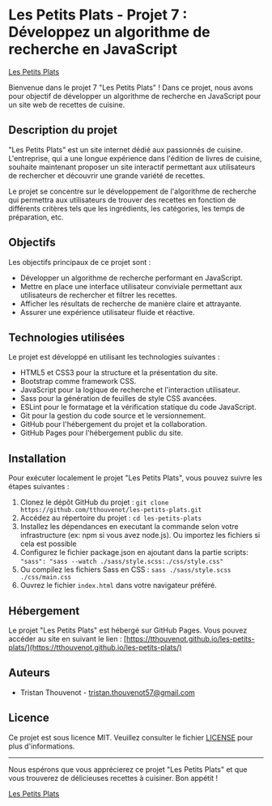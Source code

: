 # Les Petits Plats - Projet 7 : Développez un algorithme de recherche en JavaScript

[Les Petits Plats](https://tthouvenot.github.io/les-petits-plats/)

Bienvenue dans le projet 7 "Les Petits Plats" ! Dans ce projet, nous avons pour objectif de développer un algorithme de recherche en JavaScript pour un site web de recettes de cuisine.

## Description du projet

"Les Petits Plats" est un site internet dédié aux passionnés de cuisine. L'entreprise, qui a une longue expérience dans l'édition de livres de cuisine, souhaite maintenant proposer un site interactif permettant aux utilisateurs de rechercher et découvrir une grande variété de recettes.

Le projet se concentre sur le développement de l'algorithme de recherche qui permettra aux utilisateurs de trouver des recettes en fonction de différents critères tels que les ingrédients, les catégories, les temps de préparation, etc.

## Objectifs

Les objectifs principaux de ce projet sont :

- Développer un algorithme de recherche performant en JavaScript.
- Mettre en place une interface utilisateur conviviale permettant aux utilisateurs de rechercher et filtrer les recettes.
- Afficher les résultats de recherche de manière claire et attrayante.
- Assurer une expérience utilisateur fluide et réactive.

## Technologies utilisées

Le projet est développé en utilisant les technologies suivantes :

- HTML5 et CSS3 pour la structure et la présentation du site.
- Bootstrap comme framework CSS.
- JavaScript pour la logique de recherche et l'interaction utilisateur.
- Sass pour la génération de feuilles de style CSS avancées.
- ESLint pour le formatage et la vérification statique du code JavaScript.
- Git pour la gestion du code source et le versionnement.
- GitHub pour l'hébergement du projet et la collaboration.
- GitHub Pages pour l'hébergement public du site.

## Installation

Pour exécuter localement le projet "Les Petits Plats", vous pouvez suivre les étapes suivantes :

1. Clonez le dépôt GitHub du projet : `git clone https://github.com/tthouvenot/les-petits-plats.git`
2. Accédez au répertoire du projet : `cd les-petits-plats`
3. Installez les dépendances en executant la commande selon votre infrastructure (ex: npm si vous avez node.js). Ou importez les fichiers si cela est      possible
4. Configurez le fichier package.json en ajoutant dans la partie scripts: `"sass": "sass --watch ./sass/style.scss:./css/style.css"`
5. Ou compilez les fichiers Sass en CSS : `sass ./sass/style.scss ./css/main.css`
6. Ouvrez le fichier `index.html` dans votre navigateur préféré.

## Hébergement

Le projet "Les Petits Plats" est hébergé sur GitHub Pages. Vous pouvez accéder au site en suivant le lien : [https://tthouvenot.github.io/les-petits-plats/](https://tthouvenot.github.io/les-petits-plats/)

## Auteurs

- Tristan Thouvenot - tristan.thouvenot57@gmail.com

## Licence

Ce projet est sous licence MIT. Veuillez consulter le fichier [LICENSE](https://github.com/tthouvenot/les-petits-plats/blob/main/LICENSE) pour plus d'informations.

---

Nous espérons que vous apprécierez ce projet "Les Petits Plats" et que vous trouverez de délicieuses recettes à cuisiner. Bon appétit !

[Les Petits Plats](https://tthouvenot.github.io/les-petits-plats/)
